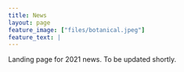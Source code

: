 ```yaml
---
title: News
layout: page
feature_image: ["files/botanical.jpeg"]
feature_text: |
---
```


Landing page for 2021 news. To be updated shortly.
